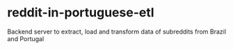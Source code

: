 # reddit-in-portuguese-etl
Backend server to extract, load and transform data of subreddits from Brazil and Portugal
